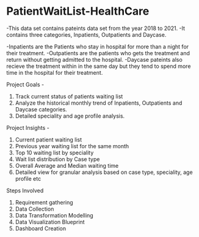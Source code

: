 # PatientWaitList-HealthCare

-This data set contains pateints data set from the year 2018 to 2021.
-It contains three categories, Inpatients, Outpatients and Daycase.

-Inpatients are the Patients who stay in hospital for more than a night for their treatment.
-Outpatients are the patients who gets the treatment and return without getting admitted to the hospital.
-Daycase pateints also recieve the treatment within in the same day but they tend to spend more time in the hospital for their treatment.

Project Goals -
1. Track current status of patients waiting list
2. Analyze the historical monthly trend of Inpatients, Outpatients and Daycase categories.
3. Detailed speciality and age profile analysis.

Project Insights -
1. Current patient waiting list
2. Previous year waiting list for the same month
3. Top 10 waiting list by speciality
4. Wait list distribution by Case type
5. Overall Average and Median waiting time
6. Detailed view for granular analysis based on case type, speciality, age profile etc

Steps Involved
1. Requirement gathering
2. Data Collection
3. Data Transformation Modelling
4. Data Visualization Blueprint
5. Dashboard Creation
